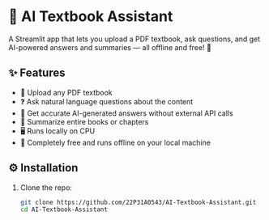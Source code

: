 # 📘 AI Textbook Assistant

A Streamlit app that lets you upload a PDF textbook, ask questions, and get AI-powered answers and summaries — all offline and free! 🚀

## ✨ Features

- 📄 Upload any PDF textbook  
- ❓ Ask natural language questions about the content  
- 🤖 Get accurate AI-generated answers without external API calls  
- 📝 Summarize entire books or chapters  
- 🖥️ Runs locally on CPU  
- 💸 Completely free and runs offline on your local machine
## ⚙️ Installation

1. Clone the repo:

   ```bash
   git clone https://github.com/22P31A0543/AI-Textbook-Assistant.git
   cd AI-Textbook-Assistant
